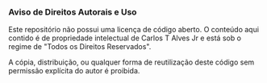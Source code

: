 ### Aviso de Direitos Autorais e Uso

Este repositório não possui uma licença de código aberto. O conteúdo aqui contido é de propriedade intelectual de Carlos T Alves Jr e está sob o regime de "Todos os Direitos Reservados".

A cópia, distribuição, ou qualquer forma de reutilização deste código sem permissão explícita do autor é proibida.
